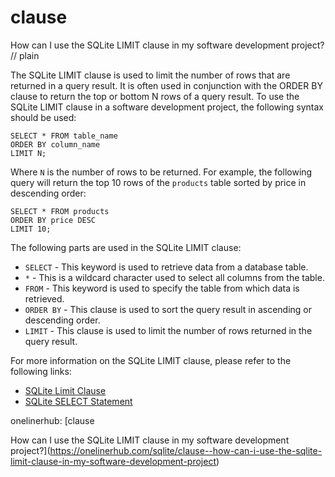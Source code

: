 # clause

How can I use the SQLite LIMIT clause in my software development project?
// plain

The SQLite LIMIT clause is used to limit the number of rows that are returned in a query result. It is often used in conjunction with the ORDER BY clause to return the top or bottom N rows of a query result. To use the SQLite LIMIT clause in a software development project, the following syntax should be used:

```
SELECT * FROM table_name
ORDER BY column_name
LIMIT N;
```

Where `N` is the number of rows to be returned. For example, the following query will return the top 10 rows of the `products` table sorted by price in descending order:

```
SELECT * FROM products
ORDER BY price DESC
LIMIT 10;
```

The following parts are used in the SQLite LIMIT clause:

* `SELECT` - This keyword is used to retrieve data from a database table.
* `*` - This is a wildcard character used to select all columns from the table.
* `FROM` - This keyword is used to specify the table from which data is retrieved.
* `ORDER BY` - This clause is used to sort the query result in ascending or descending order.
* `LIMIT` - This clause is used to limit the number of rows returned in the query result.

For more information on the SQLite LIMIT clause, please refer to the following links:

* [SQLite Limit Clause](https://www.tutorialspoint.com/sqlite/sqlite_limit_clause.htm)
* [SQLite SELECT Statement](https://www.sqlitetutorial.net/sqlite-select/)

onelinerhub: [clause

How can I use the SQLite LIMIT clause in my software development project?](https://onelinerhub.com/sqlite/clause--how-can-i-use-the-sqlite-limit-clause-in-my-software-development-project)